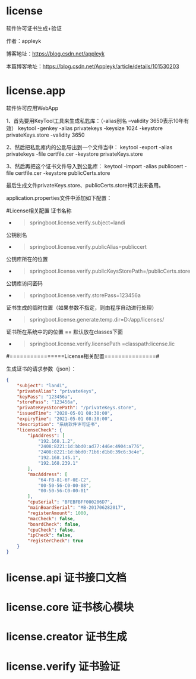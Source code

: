 # license
软件许可证书生成+验证

作者：appleyk

博客地址：https://blog.csdn.net/appleyk

本篇博客地址：https://blog.csdn.net/Appleyk/article/details/101530203

# license.app

软件许可应用WebApp

1、首先要用KeyTool工具来生成私匙库：（-alias别名 –validity 3650表示10年有效）
keytool -genkey -alias privatekeys -keysize 1024 -keystore privateKeys.store -validity 3650

2、然后把私匙库内的公匙导出到一个文件当中：
keytool -export -alias privatekeys -file certfile.cer -keystore privateKeys.store

3、然后再把这个证书文件导入到公匙库：
keytool -import -alias publiccert -file certfile.cer -keystore publicCerts.store

最后生成文件privateKeys.store、publicCerts.store拷贝出来备用。

application.properties文件中添加如下配置：

#License相关配置
 证书名称
- > springboot.license.verify.subject=landi

公钥别名
- > springboot.license.verify.publicAlias=publiccert

公钥库所在的位置
- > springboot.license.verify.publicKeysStorePath=/publicCerts.store 

公钥库访问密码
- > springboot.license.verify.storePass=123456a

证书生成的临时位置（如果参数不指定，则由程序自动进行处理）
- > springboot.license.generate.temp.dir=D:/app/licenses/

证书所在系统中的的位置 == 默认放在classes下面
- > springboot.license.verify.licensePath =classpath:license.lic 


#================License相关配置===============#


生成证书的请求参数（json）：

```json
{
    "subject": "landi",
    "privateAlias": "privateKeys",
    "keyPass": "123456a",
    "storePass": "123456a",
    "privateKeysStorePath": "/privateKeys.store",
    "issuedTime": "2020-05-01 08:30:00",
    "expiryTime": "2021-05-01 08:30:00",
    "description": "系统软件许可证书",
    "licenseCheck": {
        "ipAddress": [
            "192.168.1.2",
            "2408:8221:1d:bbd0:ad77:446e:4904:a776",
            "2408:8221:1d:bbd0:71b6:d1b0:39c6:3c4e",
            "192.168.145.1",
            "192.168.239.1"
        ],
        "macAddress": [
            "64-FB-81-6F-0E-C2",
            "00-50-56-C0-00-08",
            "00-50-56-C0-00-01"
        ],
        "cpuSerial": "BFEBFBFF000206D7",
        "mainBoardSerial": "MB-201706282017",
        "registerAmount": 1000,
        "macCheck": false,
        "boardCheck": false,
        "cpuCheck": false,
        "ipCheck": false,
        "registerCheck": true
    }
}
```

# license.api 证书接口文档

# license.core 证书核心模块

# license.creator 证书生成

# license.verify 证书验证